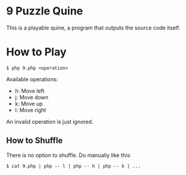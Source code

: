 # 9 Puzzle Quine

This is a playable quine, a program that outputs the source code itself.

# How to Play

```
$ php 9.php <operation>
```

Available operations:

* h: Move left
* j: Move down
* k: Move up
* l: Move right

An invalid operation is just ignored.

## How to Shuffle

There is no option to shuffle. Do manually like this:

```
$ cat 9.php | php -- l | php -- h | php -- k | ...
```
